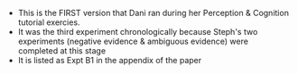 
- This is the FIRST version that Dani ran during her Perception & Cognition tutorial exercies.
- It was the third experiment chronologically because Steph's two experiments (negative evidence & ambiguous evidence) were completed at this stage
- It is listed as Expt B1 in the appendix of the paper